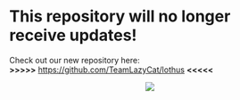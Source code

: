 # This repository will no longer receive updates!

Check out our new repository here:<br>
**>>>>>** https://github.com/TeamLazyCat/lothus **<<<<<**



<p align="center">
  <img src="https://user-images.githubusercontent.com/74553272/179272029-63923e2a-85bb-4c2c-9bc0-05f6dfc77438.png">
</p>
